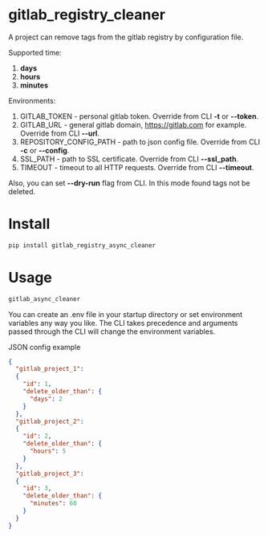 # gitlab_registry_cleaner

A project can remove tags from the gitlab registry by configuration file.

Supported time:
1. **days**
2. **hours**
3. **minutes**

Environments:
1. GITLAB_TOKEN - personal gitlab token. Override from CLI **-t** or **--token**.
2. GITLAB_URL - general gitlab domain, https://gitlab.com for example. Override from CLI **--url**.
3. REPOSITORY_CONFIG_PATH - path to json config file. Override from CLI **-c** or **--config**.
4. SSL_PATH - path to SSL certificate. Override from CLI **--ssl_path**.
5. TIMEOUT - timeout to all HTTP requests. Override from CLI **--timeout**.

Also, you can set **--dry-run** flag from CLI. In this mode found tags not be deleted.

# Install
```bash
pip install gitlab_registry_async_cleaner
```

# Usage
```bash
gitlab_async_cleaner
```
You can create an .env file in your startup directory or set environment 
variables any way you like. The CLI takes precedence and arguments passed
through the CLI will change the environment variables.

JSON config example
```json
{
  "gitlab_project_1":
  {
    "id": 1,
    "delete_older_than": {
      "days": 2
    }
  },
  "gitlab_project_2":
  {
    "id": 2,
    "delete_older_than": {
      "hours": 5
    }
  },
  "gitlab_project_3":
  {
    "id": 3,
    "delete_older_than": {
      "minutes": 60
    }
  }
}
```